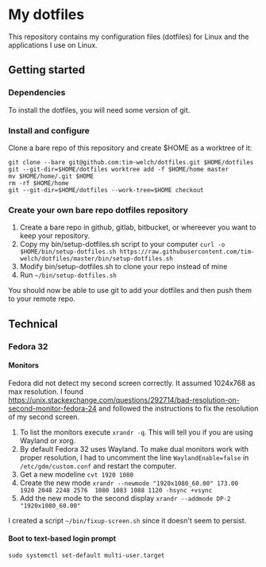 # My dotfiles

This repository contains my configuration files (dotfiles) for Linux and the applications I use on Linux.

## Getting started

### Dependencies
To install the dotfiles, you will need some version of git.

### Install and configure

Clone a bare repo of this repository and create $HOME as a worktree of it:
```
git clone --bare git@github.com:tim-welch/dotfiles.git $HOME/dotfiles
git --git-dir=$HOME/dotfiles worktree add -f $HOME/home master
mv $HOME/home/.git $HOME
rm -rf $HOME/home
git --git-dir=$HOME/dotfiles --work-tree=$HOME checkout
```

### Create your own bare repo dotfiles repository

1. Create a bare repo in github, gitlab, bitbucket, or whereever you want to keep your repository.
2. Copy my bin/setup-dotfiles.sh script to your computer `curl -o $HOME/bin/setup-dotfiles.sh https://raw.githubusercontent.com/tim-welch/dotfiles/master/bin/setup-dotfiles.sh`
3. Modify bin/setup-dotfiles.sh to clone your repo instead of mine
4. Run `~/bin/setup-dotfiles.sh`

You should now be able to use git to add your dotfiles and then push them to your remote repo.

## Technical

### Fedora 32
#### Monitors

Fedora did not detect my second screen correctly. It assumed 1024x768 as max resolution. I found
https://unix.stackexchange.com/questions/292714/bad-resolution-on-second-monitor-fedora-24 and
followed the instructions to fix the resolution of my second screen.

1. To list the monitors execute `xrandr -q`. This will tell you if you are using Wayland or xorg.
2. By default Fedora 32 uses Wayland. To make dual monitors work with proper resolution, I had to
uncomment the line `WaylandEnable=false` in `/etc/gdm/custom.conf` and restart the computer.
3. Get a new modeline `cvt 1920 1080`
4. Create the new mode `xrandr --newmode "1920x1080_60.00" 173.00  1920 2048 2248 2576  1080 1083 1088 1120 -hsync +vsync`
5. Add the new mode to the second display `xrandr --addmode DP-2 "1920x1080_60.00"`

I created a script `~/bin/fixup-screen.sh` since it doesn't seem to persist.

#### Boot to text-based login prompt

`sudo systemctl set-default multi-user.target`
